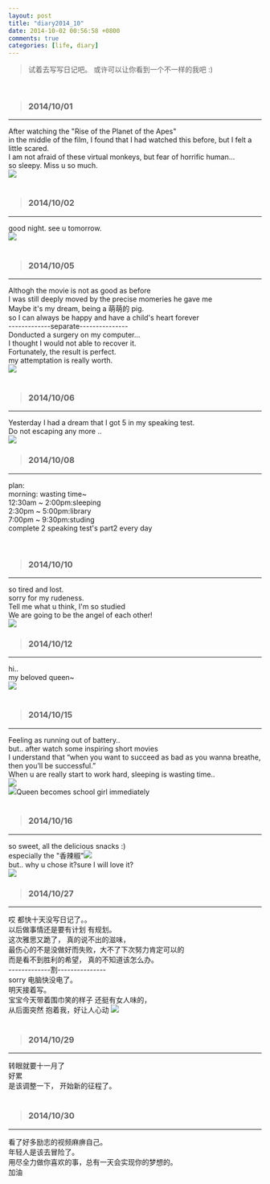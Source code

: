 ```yaml
---
layout: post
title: "diary2014_10"
date: 2014-10-02 00:56:58 +0800
comments: true
categories: [life, diary]
---
```



> 试着去写写日记吧。 或许可以让你看到一个不一样的我吧 :)   
<!--more-->
<br>   

>### 2014/10/01 ###
----------
After watching the "Rise of the Planet of the Apes"   
in the middle of the film, I found that I had watched this before, but I felt a little scared.   
I am not afraid of these virtual monkeys, but fear of horrific human...   
so sleepy. Miss u so much.     
![](/images/blog\141001_diary/no.jpg)  
<br>

>### 2014/10/02 ###
----------
good night. see u tomorrow.      
![](/images/blog\141001_diary/dessert.jpg)  
<br>

>### 2014/10/05 ###
----------
Althogh the movie is not as good as before    
I was still deeply moved by the precise momeries he gave me   
Maybe it's my dream, being a 萌萌的 pig.    
so I can always be happy and have a child's heart forever   
-------------separate---------------   
Donducted a surgery on my computer...   
I thought I would not able to recover it.   
Fortunately, the result is perfect.   
my attemptation is really worth.   
![](/images/blog\141001_diary/computer.jpg)  
<br>

>### 2014/10/06 ###
----------
Yesterday I had a dream that I got 5 in my speaking test.   
Do not escaping any more ..   
![](/images/blog\141001_diary/cc.JPG) 
<br>

>### 2014/10/08 ###
----------
plan:   
morning: wasting time~   
12:30am ~ 2:00pm:sleeping   
2:30pm ~ 5:00pm:library   
7:00pm ~ 9:30pm:studing    
complete 2 speaking test's part2 every day   

<br>

>### 2014/10/10 ###
----------
so tired and lost.   
sorry for my rudeness.   
Tell me what u think, I'm so studied   
We are going to be the angel of each other!    
![](/images/blog\141001_diary/mai.jpg) 
<br>

>### 2014/10/12 ###
----------
hi..   
my beloved queen~   
![](/images/blog\141001_diary/queen.jpg)    
<br>

>### 2014/10/15 ###
----------
Feeling as running out of battery..   
but.. after watch some inspiring short movies    
I understand that “when you want to succeed as bad as you wanna breathe, then you’ll be successful.”   
When u are really start to work hard, sleeping is wasting time..   
![](/images/blog\141001_diary/in.jpg)   
![](http://edu.qzonestyle.gtimg.cn/qzone/em/e120.gif?max_age=2592000)Queen becomes school girl immediately              
<br>

>### 2014/10/16 ###
----------
so sweet, all the delicious snacks :)   
especially the "香辣椒"![](http://edu.qzonestyle.gtimg.cn/qzone/em/e120.gif?max_age=2592000)    
but.. why u chose it?sure I will love it?      
![](/images/blog\141001_diary/snacks.jpg)
<br>

>### 2014/10/27 ###
----------
哎  都快十天没写日记了。。   
以后做事情还是要有计划 有规划。   
这次雅思又跪了， 真的说不出的滋味，   
最伤心的不是没做好而失败，大不了下次努力肯定可以的    
而是看不到胜利的希望， 真的不知道该怎么办。   
-------------割---------------   
sorry 电脑快没电了。   
明天接着写。   
宝宝今天带着围巾笑的样子 还挺有女人味的，      
从后面突然 抱着我，好让人心动 ![](http://ctc.qzonestyle.gtimg.cn/qzone/em/e166.gif?max_age=2592000)    
<br>

>### 2014/10/29 ###
----------
转眼就要十一月了   
好累   
是该调整一下， 开始新的征程了。   
<br>

>### 2014/10/30 ###
----------
看了好多励志的视频麻痹自己。   
年轻人是该去冒险了。   
用尽全力做你喜欢的事，总有一天会实现你的梦想的。   
加油 
<br>

